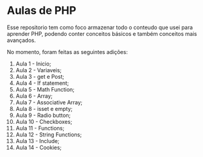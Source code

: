 # Aulas de PHP

Esse repositorio tem como foco armazenar todo o conteudo que usei para aprender PHP, podendo conter conceitos básicos e também conceitos mais avançados.

No momento, foram feitas as seguintes adições:

1. Aula 1 - Inicio;
2. Aula 2 - Variaveis;
3. Aula 3 - get e Post;
4. Aula 4 - If statement;
5. Aula 5 - Math Function;
6. Aula 6 - Array;
7. Aula 7 - Associative Array;
8. Aula 8 - isset e empty;
9. Aula 9 - Radio button;
10. Aula 10 - Checkboxes;
11. Aula 11 - Functions;
12. Aula 12 - String Functions;
13. Aula 13 -  Include;
14. Aula 14 - Cookies;
